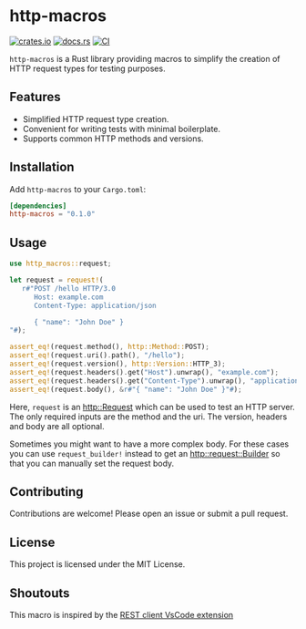 # http-macros

[![crates.io](https://img.shields.io/crates/v/http-macros.svg)](https://crates.io/crates/http-macros)
[![docs.rs](https://docs.rs/http-macros/badge.svg)](https://docs.rs/http-macros)
[![CI](https://github.com/chesedo/http-macros/actions/workflows/rust.yml/badge.svg?branch=main)](https://github.com/chesedo/http-macros/actions/workflows/rust.yml)

`http-macros` is a Rust library providing macros to simplify the creation of HTTP request types for testing purposes. 

## Features

- Simplified HTTP request type creation.
- Convenient for writing tests with minimal boilerplate.
- Supports common HTTP methods and versions.

## Installation

Add `http-macros` to your `Cargo.toml`:

```toml
[dependencies]
http-macros = "0.1.0"
```

## Usage

```rust
use http_macros::request;

let request = request!(
   r#"POST /hello HTTP/3.0
      Host: example.com
      Content-Type: application/json

      { "name": "John Doe" }
"#);

assert_eq!(request.method(), http::Method::POST);
assert_eq!(request.uri().path(), "/hello");
assert_eq!(request.version(), http::Version::HTTP_3);
assert_eq!(request.headers().get("Host").unwrap(), "example.com");
assert_eq!(request.headers().get("Content-Type").unwrap(), "application/json");
assert_eq!(request.body(), &r#"{ "name": "John Doe" }"#);
```

Here, `request` is an [http::Request](https://docs.rs/http/latest/http/request/struct.Request.html) which can be used to test an HTTP server.
The only required inputs are the method and the uri.
The version, headers and body are all optional.


Sometimes you might want to have a more complex body.
For these cases you can use `request_builder!` instead to get an [http::request::Builder](https://docs.rs/http/latest/http/request/struct.Builder.html) so that you can manually set the request body.

## Contributing

Contributions are welcome! Please open an issue or submit a pull request.

## License

This project is licensed under the MIT License.

## Shoutouts
This macro is inspired by the [REST client VsCode extension](https://marketplace.visualstudio.com/items?itemName=humao.rest-client)

